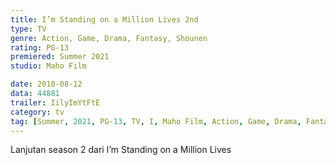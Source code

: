 ```yaml
---
title: I’m Standing on a Million Lives 2nd
type: TV
genre: Action, Game, Drama, Fantasy, Shounen
rating: PG-13
premiered: Summer 2021
studio: Maho Film

date: 2010-08-12
data: 44881
trailer: IilyImYtFtE
category: tv
tag: [Summer, 2021, PG-13, TV, I, Maho Film, Action, Game, Drama, Fantasy, Shounen]
---
```

Lanjutan season 2 dari I’m Standing on a Million Lives
